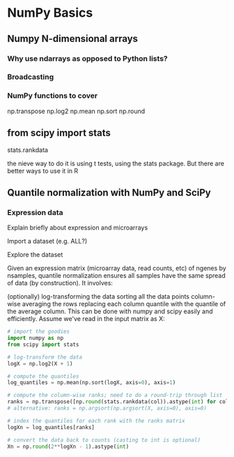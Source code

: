 
# NumPy Basics

## Numpy N-dimensional arrays

### Why use ndarrays as opposed to Python lists?

### Broadcasting

### NumPy functions to cover
np.transpose
np.log2
np.mean
np.sort
np.round

## from scipy import stats
stats.rankdata

the nieve way to do it is using t tests, using the stats package. But there are better ways to use it in R

## Quantile normalization with NumPy and SciPy

### Expression data
Explain briefly about expression and microarrays

Import a dataset (e.g. ALL?)

Explore the dataset


Given an expression matrix (microarray data, read counts, etc) of ngenes by nsamples, quantile normalization ensures all samples have the same spread of data (by construction). It involves:

(optionally) log-transforming the data
sorting all the data points column-wise
averaging the rows
replacing each column quantile with the quantile of the average column.
This can be done with numpy and scipy easily and efficiently. Assume we've read in the input matrix as X:

```python
# import the goodies
import numpy as np
from scipy import stats

# log-transform the data
logX = np.log2(X + 1)

# compute the quantiles
log_quantiles = np.mean(np.sort(logX, axis=0), axis=1)

# compute the column-wise ranks; need to do a round-trip through list
ranks = np.transpose([np.round(stats.rankdata(col)).astype(int) for col in X.T])
# alternative: ranks = np.argsort(np.argsort(X, axis=0), axis=0)

# index the quantiles for each rank with the ranks matrix
logXn = log_quantiles[ranks]

# convert the data back to counts (casting to int is optional)
Xn = np.round(2**logXn - 1).astype(int)
```
